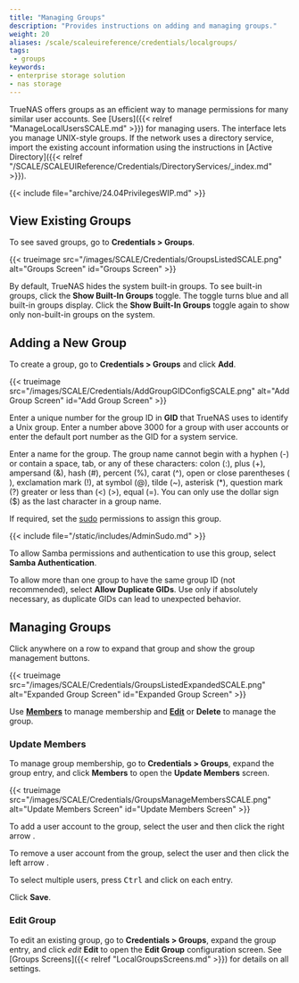 ```yaml
---
title: "Managing Groups"
description: "Provides instructions on adding and managing groups."
weight: 20
aliases: /scale/scaleuireference/credentials/localgroups/
tags:
 - groups
keywords:
- enterprise storage solution
- nas storage 
---
```


TrueNAS offers groups as an efficient way to manage permissions for many similar user accounts.
See [Users]({{< relref "ManageLocalUsersSCALE.md" >}}) for managing users.
The interface lets you manage UNIX-style groups.
If the network uses a directory service, import the existing account information using the instructions in [Active Directory]({{< relref "/SCALE/SCALEUIReference/Credentials/DirectoryServices/_index.md" >}}).

{{< include file="archive/24.04PrivilegesWIP.md" >}}

## View Existing Groups

To see saved groups, go to **Credentials > Groups**.

{{< trueimage src="/images/SCALE/Credentials/GroupsListedSCALE.png" alt="Groups Screen" id="Groups Screen" >}}

By default, TrueNAS hides the system built-in groups.
To see built-in groups, click the **Show Built-In Groups** toggle. The toggle turns blue and all built-in groups display. Click the **Show Built-In Groups** toggle again to show only non-built-in groups on the system.

## Adding a New Group

To create a group, go to **Credentials > Groups** and click **Add**.

{{< trueimage src="/images/SCALE/Credentials/AddGroupGIDConfigSCALE.png" alt="Add Group Screen" id="Add Group Screen" >}}

Enter a unique number for the group ID in **GID** that TrueNAS uses to identify a Unix group.
Enter a number above 3000 for a group with user accounts or enter the default port number as the GID for a system service.

Enter a name for the group.
The group name cannot begin with a hyphen (-) or contain a space, tab, or any of these characters: colon (:), plus (+), ampersand (&), hash (#), percent (%), carat (^), open or close parentheses ( ), exclamation mark (!), at symbol (@), tilde (~), asterisk (*), question mark (?) greater or less than (<) (>), equal (=).
You can only use the dollar sign ($) as the last character in a group name.

If required, set the [sudo](https://www.sudo.ws/) permissions to assign this group.

{{< include file="/static/includes/AdminSudo.md" >}}

To allow Samba permissions and authentication to use this group, select **Samba Authentication**.

To allow more than one group to have the same group ID (not recommended), select **Allow Duplicate GIDs**.
Use only if absolutely necessary, as duplicate GIDs can lead to unexpected behavior.

## Managing Groups

Click anywhere on a row to expand that group and show the group management buttons.

{{< trueimage src="/images/SCALE/Credentials/GroupsListedExpandedSCALE.png" alt="Expanded Group Screen" id="Expanded Group Screen" >}}

Use [**Members**](#update-members) to manage membership and [**Edit**](#edit-group) or **Delete** to manage the group.

### Update Members

To manage group membership, go to **Credentials > Groups**, expand the group entry, and click **Members** to open the **Update Members** screen.

{{< trueimage src="/images/SCALE/Credentials/GroupsManageMembersSCALE.png" alt="Update Members Screen" id="Update Members Screen" >}}

To add a user account to the group, select the user and then click the right arrow <i class="fa fa-arrow-right" aria-hidden="true" title="Right Arrow"></i>.

To remove a user account from the group, select the user and then click the left arrow <i class="fa fa-arrow-left" aria-hidden="true" title="Left Arrow"></i>.

To select multiple users, press <kbd>Ctrl</kbd> and click on each entry.

Click **Save**.

### Edit Group

To edit an existing group, go to **Credentials > Groups**, expand the group entry, and click <i class="material-icons" aria-hidden="true" title="Edit">edit</i> **Edit** to open the **Edit Group** configuration screen. See [Groups Screens]({{< relref "LocalGroupsScreens.md" >}}) for details on all settings.
